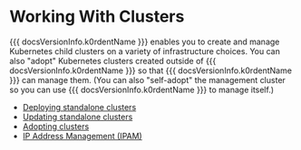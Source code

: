 # Working With Clusters

{{{ docsVersionInfo.k0rdentName }}} enables you to create and manage Kubernetes child clusters on a variety of 
infrastructure choices.  You can also "adopt" Kubernetes clusters created outside of
{{{ docsVersionInfo.k0rdentName }}} so that {{{ docsVersionInfo.k0rdentName }}} can manage them.   (You can also 
"self-adopt" the management cluster so you can use {{{ docsVersionInfo.k0rdentName }}} to manage itself.)

- [Deploying standalone clusters](deploy-cluster.md)
- [Updating standalone clusters](update-cluster.md)
- [Adopting clusters](admin-adopting-clusters.md)
- [IP Address Management (IPAM)](admin-adopting-clusters.md)
